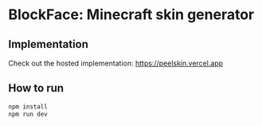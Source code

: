 # BlockFace: Minecraft skin generator

## Implementation
Check out the hosted implementation: https://peelskin.vercel.app

## How to run 
```js
npm install
npm run dev
```
